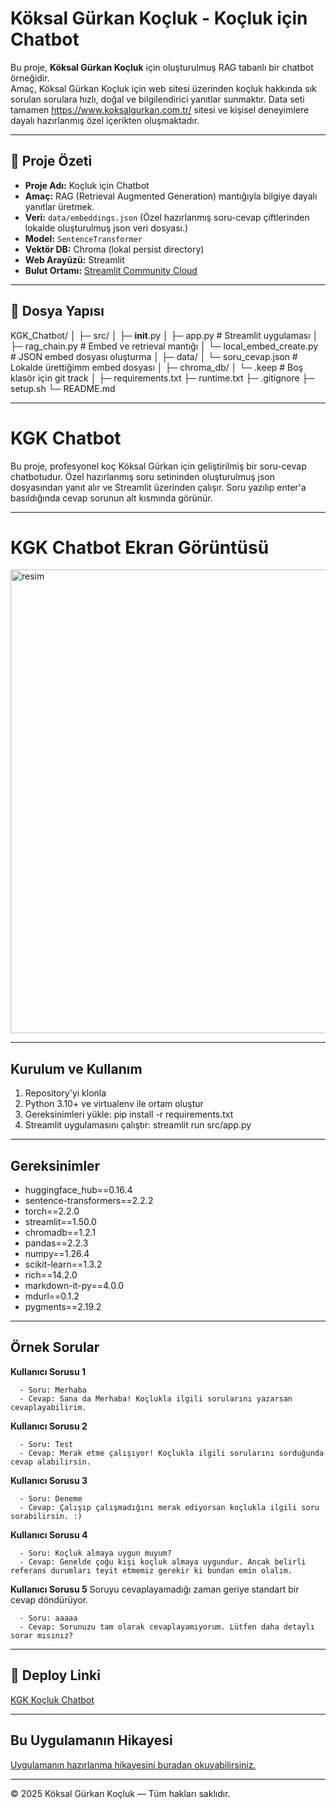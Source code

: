 # Köksal Gürkan Koçluk - Koçluk için Chatbot

Bu proje, **Köksal Gürkan Koçluk** için oluşturulmuş RAG tabanlı bir chatbot örneğidir.  
Amaç, Köksal Gürkan Koçluk için web sitesi üzerinden koçluk hakkında sık sorulan sorulara hızlı, doğal ve bilgilendirici yanıtlar sunmaktır.
Data seti tamamen https://www.koksalgurkan.com.tr/ sitesi ve kişisel deneyimlere dayalı hazırlanmış özel içerikten oluşmaktadır.

---
## 🔹 Proje Özeti
- **Proje Adı:** Koçluk için Chatbot  
- **Amaç:** RAG (Retrieval Augmented Generation) mantığıyla bilgiye dayalı yanıtlar üretmek.  
- **Veri:** `data/embeddings.json` (Özel hazırlanmış soru-cevap çiftlerinden lokalde oluşturulmuş json veri dosyası.)
- **Model:** `SentenceTransformer`  
- **Vektör DB:** Chroma (lokal persist directory)  
- **Web Arayüzü:** Streamlit  
- **Bulut Ortamı:** [Streamlit Community Cloud](https://streamlit.app)

---
## 🔹 Dosya Yapısı

KGK_Chatbot/
│
├─ src/
│   ├─ __init__.py
│   ├─ app.py                # Streamlit uygulaması
│   ├─ rag_chain.py          # Embed ve retrieval mantığı
│   └─ local_embed_create.py # JSON embed dosyası oluşturma
│
├─ data/
│   └─ soru_cevap.json       # Lokalde ürettiğimm embed dosyası
│
├─ chroma_db/
│   └─ .keep                 # Boş klasör için git track
│
├─ requirements.txt
├─ runtime.txt
├─ .gitignore
├─ setup.sh
└─ README.md

---
# KGK Chatbot

Bu proje, profesyonel koç Köksal Gürkan için geliştirilmiş bir soru-cevap chatbotudur. 
Özel hazırlanmış soru setininden oluşturulmuş json dosyasından yanıt alır ve Streamlit üzerinden çalışır.
Soru yazılıp enter'a basıldığında cevap sorunun alt kısmında görünür.

---
# KGK Chatbot Ekran Görüntüsü

<img width="973" height="742" alt="resim" src="https://github.com/user-attachments/assets/5a4b729d-6f36-4626-989b-9fb004da1610" />

---
## Kurulum ve Kullanım

1. Repository'yi klonla
2. Python 3.10+ ve virtualenv ile ortam oluştur
3. Gereksinimleri yükle:
    pip install -r requirements.txt
4. Streamlit uygulamasını çalıştır:
    streamlit run src/app.py

---
## Gereksinimler
  - huggingface_hub==0.16.4
  - sentence-transformers==2.2.2
  - torch==2.2.0
  - streamlit==1.50.0
  - chromadb==1.2.1
  - pandas==2.2.3
  - numpy==1.26.4
  - scikit-learn==1.3.2
  - rich==14.2.0
  - markdown-it-py==4.0.0
  - mdurl==0.1.2
  - pygments==2.19.2

---
## Örnek Sorular

**Kullanıcı Sorusu 1**

      - Soru: Merhaba
      - Cevap: Sana da Merhaba! Koçlukla ilgili sorularını yazarsan cevaplayabilirim.

**Kullanıcı Sorusu 2**

      - Soru: Test
      - Cevap: Merak etme çalışıyor! Koçlukla ilgili sorularını sorduğunda cevap alabilirsin.

**Kullanıcı Sorusu 3**

      - Soru: Deneme
      - Cevap: Çalışıp çalışmadığını merak ediyorsan koçlukla ilgili soru sorabilirsin. :)

**Kullanıcı Sorusu 4**
    
      - Soru: Koçluk almaya uygun muyum?
      - Cevap: Genelde çoğu kişi koçluk almaya uygundur. Ancak belirli referans durumları teyit etmemiz gerekir ki bundan emin olalım.


**Kullanıcı Sorusu 5**
      Soruyu cevaplayamadığı zaman geriye standart bir cevap döndürüyor.
      
      - Soru: aaaaa
      - Cevap: Sorunuzu tam olarak cevaplayamıyorum. Lütfen daha detaylı sorar mısınız?


---
## 🔹 Deploy Linki
[KGK Koçluk Chatbot](https://kgkchatbot.streamlit.app/)

---
## Bu Uygulamanın Hikayesi
[Uygulamanın hazırlanma hikayesini buradan okuyabilirsiniz.](https://github.com/kgk-coding/KGK_Chatbot/blob/main/Hikaye.txt)

---
© 2025 Köksal Gürkan Koçluk — Tüm hakları saklıdır.


